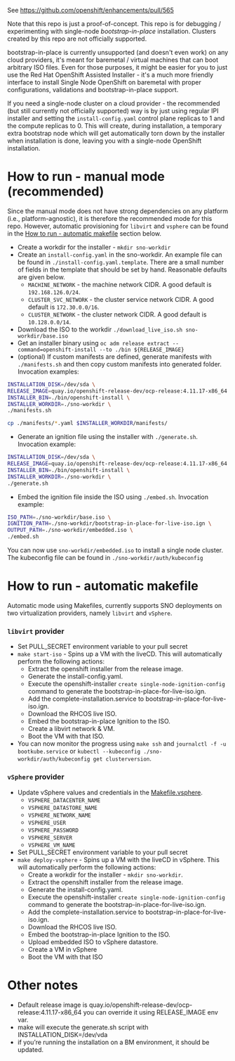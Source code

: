 See https://github.com/openshift/enhancements/pull/565

Note that this repo is just a proof-of-concept. This repo is for debugging / experimenting with
single-node *bootstrap-in-place* installation. Clusters created by this repo are not officially supported.

bootstrap-in-place is currently unsupported (and doesn't even work) on any cloud providers, it's meant
for baremetal / virtual machines that can boot arbitrary ISO files. Even for those purposes, it might
be easier for you to just use the Red Hat OpenShift Assisted Installer - it's a much more friendly interface
to install Single Node OpenShift on baremetal with proper configurations, validations and bootstrap-in-place
support.

If you need a single-node cluster on a cloud provider - the recommended (but still currently not officially supported) way is 
by just using regular IPI installer and setting the `install-config.yaml` control plane replicas to 1 and the compute replicas 
to 0. This will create, during installation, a temporary extra bootstrap node which will get automatically
torn down by the installer when installation is done, leaving you with a single-node OpenShift installation.

# How to run - manual mode (recommended)

Since the manual mode does not have strong dependencies on any platform (i.e., platform-agnostic), it is therefore the recommended mode for this repo. However, automatic provisioning for `libvirt` and `vsphere` can be found in the [How to run - automatic makefile](https://github.com/eranco74/bootstrap-in-place-poc#how-to-run---automatic-makefile) section below.

- Create a workdir for the installer - `mkdir sno-workdir`
- Create an `install-config.yaml` in the sno-workdir. An example file can be found in `./install-config.yaml.template`. There are a small number of fields in the template that should be set by hand. Reasonable defaults are given below.
    * `MACHINE_NETWORK` - the machine network CIDR. A good default is `192.168.126.0/24`.
    * `CLUSTER_SVC_NETWORK` - the cluster service network CIDR. A good default is `172.30.0.0/16`.
    * `CLUSTER_NETWORK` - the cluster network CIDR. A good default is `10.128.0.0/14`.
- Download the ISO to the workdir `./download_live_iso.sh sno-workdir/base.iso`
- Get an installer binary using `oc adm release extract --command=openshift-install --to ./bin ${RELEASE_IMAGE}`
- (optional) If custom manifests are defined, generate manifests with `./manifests.sh` and then copy custom manifests into generated folder. Invocation examples:
```bash
INSTALLATION_DISK=/dev/sda \
RELEASE_IMAGE=quay.io/openshift-release-dev/ocp-release:4.11.17-x86_64 \
INSTALLER_BIN=./bin/openshift-install \
INSTALLER_WORKDIR=./sno-workdir \
./manifests.sh
```
```bash
cp ./manifests/*.yaml $INSTALLER_WORKDIR/manifests/
```
- Generate an ignition file using the installer with `./generate.sh`. Invocation example:
```bash
INSTALLATION_DISK=/dev/sda \
RELEASE_IMAGE=quay.io/openshift-release-dev/ocp-release:4.11.17-x86_64 \
INSTALLER_BIN=./bin/openshift-install \
INSTALLER_WORKDIR=./sno-workdir \
./generate.sh
```
- Embed the ignition file inside the ISO using `./embed.sh`. Invocation example:
```bash
ISO_PATH=./sno-workdir/base.iso \
IGNITION_PATH=./sno-workdir/bootstrap-in-place-for-live-iso.ign \
OUTPUT_PATH=./sno-workdir/embedded.iso \
./embed.sh
```

You can now use `sno-workdir/embedded.iso` to install a single node cluster. The kubeconfig file can be found in `./sno-workdir/auth/kubeconfig`

# How to run - automatic makefile

Automatic mode using Makefiles, currently supports SNO deployments on two virtualization providers, namely `libvirt` and `vSphere`.

### `libvirt` provider
- Set PULL_SECRET environment variable to your pull secret
- `make start-iso` - Spins up a VM with the liveCD. This will automatically perform the following actions:
	- Extract the openshift installer from the release image.
	- Generate the install-config.yaml.
	- Execute the openshift-installer `create single-node-ignition-config` command to generate the bootstrap-in-place-for-live-iso.ign.
	- Add the complete-installation.service to bootstrap-in-place-for-live-iso.ign.
	- Download the RHCOS live ISO.
	- Embed the bootstrap-in-place Ignition to the ISO.
	- Create a libvirt network & VM.
	- Boot the VM with that ISO.
- You can now monitor the progress using `make ssh` and `journalctl -f -u bootkube.service` or `kubectl --kubeconfig ./sno-workdir/auth/kubeconfig get clusterversion`.

### `vSphere` provider
- Update vSphere values and credentials in the [Makefile.vsphere](Makefile.vsphere).
  * `VSPHERE_DATACENTER_NAME`
  * `VSPHERE_DATASTORE_NAME`
  * `VSPHERE_NETWORK_NAME`
  * `VSPHERE_USER`
  * `VSPHERE_PASSWORD`
  * `VSPHERE_SERVER`
  * `VSPHERE_VM_NAME`
- Set PULL_SECRET environment variable to your pull secret
- `make deploy-vsphere` - Spins up a VM with the liveCD in vSphere. This will automatically perform the following actions:
    - Create a workdir for the installer - `mkdir sno-workdir`.
    - Extract the openshift installer from the release image.
    - Generate the install-config.yaml.
    - Execute the openshift-installer `create single-node-ignition-config` command to generate the bootstrap-in-place-for-live-iso.ign.
    - Add the complete-installation.service to bootstrap-in-place-for-live-iso.ign.
    - Download the RHCOS live ISO.
    - Embed the bootstrap-in-place Ignition to the ISO.
    - Upload embedded ISO to vSphere datastore.
    - Create a VM in vSphere
    - Boot the VM with that ISO

# Other notes

* Default release image is quay.io/openshift-release-dev/ocp-release:4.11.17-x86_64 you can override it using RELEASE_IMAGE env var.
* make will execute the generate.sh script with INSTALLATION_DISK=/dev/vda
* if you’re running the installation on a BM environment, it should be updated.

